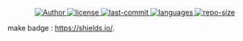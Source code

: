 <p align="center">
    <a href="#">
        <img src="https://img.shields.io/badge/Author-AnSwErYWJ-blue" alt="Author">
    </a>
    <a href="#">
        <img src="https://img.shields.io/github/license/AnSwErYWJ/DogFood?color=red" alt="license">
    </a>
    <a href="#">
        <img src="https://img.shields.io/github/last-commit/AnSwErYWJ/DogFood?color=orange" alt="last-commit">
    </a>
    <a href="#">
        <img src="https://img.shields.io/github/languages/top/AnSwErYWJ/DogFood?color=ff69b4" alt="languages">
    </a>
    <a href="#">
        <img src="https://img.shields.io/github/repo-size/AnSwErYWJ/DogFood?color=gren" alt="repo-size">
    </a>
</p>

make badge : https://shields.io/.
